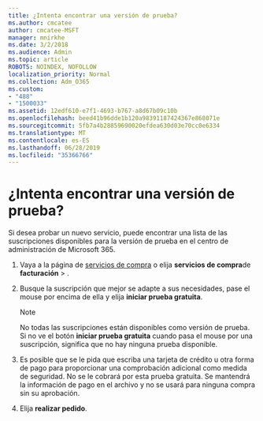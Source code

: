 ```yaml
---
title: ¿Intenta encontrar una versión de prueba?
ms.author: cmcatee
author: cmcatee-MSFT
manager: mnirkhe
ms.date: 3/2/2018
ms.audience: Admin
ms.topic: article
ROBOTS: NOINDEX, NOFOLLOW
localization_priority: Normal
ms.collection: Adm_O365
ms.custom:
- "488"
- "1500033"
ms.assetid: 12edf610-e7f1-4693-b767-a8d67b09c10b
ms.openlocfilehash: beed41b96dde1b120a98391187424367e868071e
ms.sourcegitcommit: 5fb7a4b28859690020efdea630d03e70cc0e6334
ms.translationtype: MT
ms.contentlocale: es-ES
ms.lasthandoff: 06/28/2019
ms.locfileid: "35366766"
---
```

# <a name="trying-to-find-a-trial"></a>¿Intenta encontrar una versión de prueba?

Si desea probar un nuevo servicio, puede encontrar una lista de las suscripciones disponibles para la versión de prueba en el centro de administración de Microsoft 365.
  
1. Vaya a la página de [servicios de compra](https://go.microsoft.com/fwlink/p/?linkid=868433) o elija **servicios de compra**de **facturación** \> .

2. Busque la suscripción que mejor se adapte a sus necesidades, pase el mouse por encima de ella y elija **iniciar prueba gratuita**.

    > [!NOTE]
    > No todas las suscripciones están disponibles como versión de prueba. Si no ve el botón **iniciar prueba gratuita** cuando pasa el mouse por una suscripción, significa que no hay ninguna prueba disponible.
  
3. Es posible que se le pida que escriba una tarjeta de crédito u otra forma de pago para proporcionar una comprobación adicional como medida de seguridad. No se le cobrará por esta prueba gratuita. Se mantendrá la información de pago en el archivo y no se usará para ninguna compra sin su aprobación.

4. Elija **realizar pedido**.
